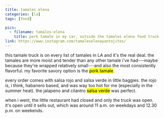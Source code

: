 ```yaml
---
title: tamales elena
categories: [la]
tags: [food]

pics:
  - filename: tamales-elena
    title: pork tamale in my car, outside the tamales elena food truck
link: https://www.instagram.com/tamaleselenayantojitos/
---
```


this tamale truck is on every list of tamales in LA and it's the real deal.
the tamales are more moist and tender than any other tamale i've had---maybe
because they're wrapped relatively small---and also the most consistently
flavorful.  my favorite savory option is the <mark>pork tamale</mark>.

every order comes with salsa rojo and salsa verde in little baggies.  the rojo
is, i think, habanero based, and was way too hot for me (especially in the
summer heat).  the jalapeno and cilantro <mark>salsa verde</mark> was perfect.

when i went, the little restaurant had closed and only the truck was open.
it's open until it sells out, which was around 11 a.m. on weekdays and 12.30
p.m. on weekends.
